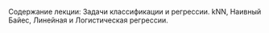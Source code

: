 Содержание лекции:
Задачи классификации и регрессии.
kNN, Наивный Байес, Линейная и Логистическая регрессии.
